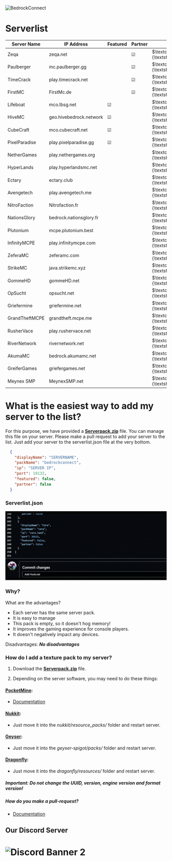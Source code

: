 ![BedrockConnect](https://cdn.discordapp.com/attachments/1022232337938911262/1099499823029305384/channels4_banner.jpg)
 
# Serverlist

| Server Name        | IP Address              | Featured  | Partner |      	Pack      	                      | Serverpack link            |
|--------------------|-------------------------|-----------|---------|--------------------------	              |----------------------------------|
| Zeqa               | zeqa.net                |           | &#9745; | $\textcolor{magenta}{\textsf{Own Pack}}$ | https://pack.bedrockhub.io/zeqa
| Paulberger         | mc.paulberger.gg        |           | &#9745; | $\textcolor{magenta}{\textsf{Own Pack}}$ | https://pack.bedrockhub.io/paulberger
| TimeCrack          | play.timecrack.net      |           | &#9745; | $\textcolor{magenta}{\textsf{Own Pack}}$ | https://pack.bedrockhub.io/timecrack
| FirstMC            | FirstMc.de              |           | &#9745; | $\textcolor{magenta}{\textsf{Own Pack}}$ | https://pack.bedrockhub.io/firstmc
| Lifeboat           | mco.lbsg.net            | &#9745;   |         | $\textcolor{magenta}{\textsf{Own Pack}}$ | https://pack.bedrockhub.io/lbsg
| HiveMC             | geo.hivebedrock.network | &#9745;   |         | $\textcolor{magenta}{\textsf{Own Pack}}$ | https://pack.bedrockhub.io/hivemc
| CubeCraft          | mco.cubecraft.net       | &#9745;   |         | $\textcolor{magenta}{\textsf{Own Pack}}$ | https://pack.bedrockhub.io/cubecraft
| PixelParadise      | play.pixelparadise.gg   | &#9745;   |         | $\textcolor{magenta}{\textsf{Own Pack}}$ | https://pack.bedrockhub.io/pixelparadise
| NetherGames        | play.nethergames.org    |           |         | $\textcolor{magenta}{\textsf{Own Pack}}$ | https://pack.bedrockhub.io/nethergames
| HyperLands         | play.hyperlandsmc.net   |           |         | $\textcolor{magenta}{\textsf{Own Pack}}$ | https://pack.bedrockhub.io/hyperlands
| Ectary             | ectary.club             |           |         | $\textcolor{magenta}{\textsf{Own Pack}}$ | https://pack.bedrockhub.io/ectary
| Avengetech         | play.avengetech.me      |           |         | $\textcolor{magenta}{\textsf{Own Pack}}$ | https://pack.bedrockhub.io/avengetech
| NitroFaction       | Nitrofaction.fr         |           |         | $\textcolor{magenta}{\textsf{Own Pack}}$ | https://pack.bedrockhub.io/nitrofaction
| NationsGlory       | bedrock.nationsglory.fr |           |         | $\textcolor{magenta}{\textsf{Own Pack}}$ | https://pack.bedrockhub.io/NationsGlory
| Plutonium          | mcpe.plutonium.best     |           |         | $\textcolor{magenta}{\textsf{Own Pack}}$ | https://pack.bedrockhub.io/plutonium
| InfinityMCPE       | play.infinitymcpe.com   |           |         | $\textcolor{magenta}{\textsf{Own Pack}}$ | https://pack.bedrockhub.io/infinitymcpe
| ZeferaMC           | zeferamc.com            |           |         | $\textcolor{magenta}{\textsf{Own Pack}}$ | https://pack.bedrockhub.io/zeferamc
| StrikeMC           | java.strikemc.xyz       |           |         | $\textcolor{magenta}{\textsf{Own Pack}}$ | https://pack.bedrockhub.io/strikemc
| GommeHD            | gommeHD.net             |           |         | $\textcolor{magenta}{\textsf{Own Pack}}$ | https://pack.bedrockhub.io/gommehd
| OpSucht            | opsucht.net             |           |         | $\textcolor{magenta}{\textsf{Own Pack}}$ | https://pack.bedrockhub.io/opsucht
| Griefermine        | griefermine.net         |           |         | $\textcolor{magenta}{\textsf{Own Pack}}$ | https://pack.bedrockhub.io/griefermine
| GrandTheftMCPE     | grandtheft.mcpe.me      |           |         | $\textcolor{magenta}{\textsf{Own Pack}}$ | https://pack.bedrockhub.io/grandtheftmcpe
| RusherVace         | play.rushervace.net     |           |         | $\textcolor{magenta}{\textsf{Own Pack}}$ | https://pack.bedrockhub.io/rushervace
| RiverNetwork       | rivernetwork.net        |           |         | $\textcolor{magenta}{\textsf{Own Pack}}$ | https://pack.bedrockhub.io/rivernetwork
| AkumaMC            | bedrock.akumamc.net     |           |         | $\textcolor{magenta}{\textsf{Own Pack}}$ | https://pack.bedrockhub.io/akumamc
| GreiferGames       | griefergames.net        |           |         | $\textcolor{magenta}{\textsf{Own Pack}}$ | https://pack.bedrockhub.io/griefergames
| Meynex SMP         | MeynexSMP.net           |           |         | $\textcolor{magenta}{\textsf{Own Pack}}$ | https://pack.bedrockhub.io/griefermine


# What is the easiest way to add my server to the list?

For this purpose, we have provided a [<strong>Serverpack.zip</strong>](https://pack.bedrockhub.io/bedrockconnect) file. You can manage this file on your server. Please make a pull request to add your server to the list. Just add your server to the serverlist.json file at the very bottom.

```json
  {
    "displayName": "SERVERNAME",
    "packName": "bedrockconnect",
    "ip": "SERVER IP",
    "port": 19132,
    "featured": false,
    "partner": false
  }
```

### Serverlist.json
![HowAddthat](https://github.com/BedrockHubIO/BedrockConnect-Serverlist/blob/c710fd83b8abb3379d6aa9169727c22f64c66d50/0423-_1_.gif)

### Why?
What are the advantages?
- Each server has the same server pack.
- It is easy to manage
- This pack is empty, so it doesn't hog memory!
- It improves the gaming experience for console players.
- It doesn't negatively impact any devices.

Disadvantages: 
<strong>*No disadvantages*</strong>

### How do I add a texture pack to my server?

1. Download the [<strong>Serverpack.zip</strong>](https://pack.bedrockhub.io/bedrockconnect) file.

2. Depending on the server software, you may need to do these things: 

#### [PocketMine](https://discord.com/invite/xxp7VAYQtn): 
- [Documentation](https://github.com/pmmp/PocketMine-MP/blob/stable/resources/resource_packs.yml) 


#### [Nukkit](https://discord.com/invite/5PzMkyK):
- Just move it into the *nukkit/resource_packs/* folder and restart server. 


#### [Geyser](https://discord.com/invite/geysermc):
- Just move it into the *geyser-spigot/packs/* folder and restart server.


#### [Dragonfly](https://discord.gg/NRbJ9Q8zmn): 
- Just move it into the *dragonfly/resources/* folder and restart server.
	



##### <strong>Important:</strong> Do not change the UUID, version, engine version and format version! 
	
##### How do you make a pull-request?
- [Documentation](https://docs.github.com/en/pull-requests/collaborating-with-pull-requests/proposing-changes-to-your-work-with-pull-requests/about-pull-requests)

## Our Discord Server
![Discord Banner 2](https://discordapp.com/api/guilds/880891245306740807/widget.png?style=banner2)
=======
